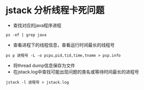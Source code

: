 # jstack 分析线程卡死问题

- 查找对应的java程序进程
```aidl
ps -ef | grep java
```
- 查看进程下的线程信息，查看运行时间最长的线程号

```aidl
ps p 进程号 -L -o pcpu,pid,tid,time,tname > psp.info
```
- 将thread dump信息保存为文件
- 在jstack.log中查找可能出现问题的类名或等待时间最长的进程号
```aidl
jstack -l 进程号 > jstack.log
```